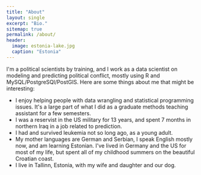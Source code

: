 ```yaml
---
title: "About"
layout: single
excerpt: "Bio."
sitemap: true
permalink: /about/
header:
  image: estonia-lake.jpg
  caption: "Estonia"
---
```


I'm a political scientists by training, and I work as a data scientist on modeling and predicting political conflict, mostly using R and MySQL/PostgreSQl/PostGIS. Here are some things about me that might be interesting:

* I enjoy helping people with data wrangling and statistical programming issues. It's a large part of what I did as a graduate methods teaching assistant for a few semesters. 
* I was a reservist in the US military for 13 years, and spent 7 months in northern Iraq in a job related to prediction. 
* I had and survived leukemia not so long ago, as a young adult. 
* My mother languages are German and Serbian, I speak English mostly now, and am learning Estonian. I've lived in Germany and the US for most of my life, but spent all of my childhood summers on the beautiful Croatian coast. 
* I live in Tallinn, Estonia, with my wife and daughter and our dog. 